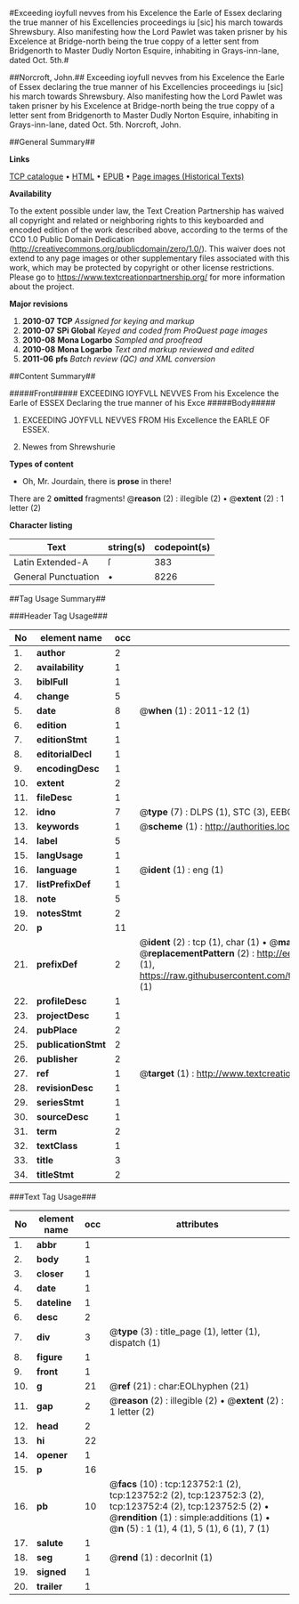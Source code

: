 #Exceeding ioyfull nevves from his Excelence the Earle of Essex declaring the true manner of his Excellencies proceedings iu [sic] his march towards Shrewsbury. Also manifesting how the Lord Pawlet was taken prisner by his Excelence at Bridge-north being the true coppy of a letter sent from Bridgenorth to Master Dudly Norton Esquire, inhabiting in Grays-inn-lane, dated Oct. 5th.#

##Norcroft, John.##
Exceeding ioyfull nevves from his Excelence the Earle of Essex declaring the true manner of his Excellencies proceedings iu [sic] his march towards Shrewsbury. Also manifesting how the Lord Pawlet was taken prisner by his Excelence at Bridge-north being the true coppy of a letter sent from Bridgenorth to Master Dudly Norton Esquire, inhabiting in Grays-inn-lane, dated Oct. 5th.
Norcroft, John.

##General Summary##

**Links**

[TCP catalogue](http://www.ota.ox.ac.uk/tcp/)  • 
[HTML](http://tei.it.ox.ac.uk/tcp/Texts-HTML/free/A89/A89715.html)  • 
[EPUB](http://tei.it.ox.ac.uk/tcp/Texts-EPUB/free/A89/A89715.epub) • 
[Page images (Historical Texts)](https://historicaltexts.jisc.ac.uk/eebo-99871342e)

**Availability**

To the extent possible under law, the Text Creation Partnership has waived all copyright and related or neighboring rights to this keyboarded and encoded edition of the work described above, according to the terms of the CC0 1.0 Public Domain Dedication (http://creativecommons.org/publicdomain/zero/1.0/). This waiver does not extend to any page images or other supplementary files associated with this work, which may be protected by copyright or other license restrictions. Please go to https://www.textcreationpartnership.org/ for more information about the project.

**Major revisions**

1. __2010-07__ __TCP__ *Assigned for keying and markup*
1. __2010-07__ __SPi Global__ *Keyed and coded from ProQuest page images*
1. __2010-08__ __Mona Logarbo__ *Sampled and proofread*
1. __2010-08__ __Mona Logarbo__ *Text and markup reviewed and edited*
1. __2011-06__ __pfs__ *Batch review (QC) and XML conversion*

##Content Summary##

#####Front#####
EXCEEDING IOYFVLL NEVVES From his Excelence the Earle of ESSEX Declaring the true manner of his Exce
#####Body#####

1. EXCEEDING JOYFVLL NEVVES FROM His Excellence the EARLE OF ESSEX.

1. Newes from Shrewshurie

**Types of content**

  * Oh, Mr. Jourdain, there is **prose** in there!

There are 2 **omitted** fragments! 
 @__reason__ (2) : illegible (2)  •  @__extent__ (2) : 1 letter (2)

**Character listing**


|Text|string(s)|codepoint(s)|
|---|---|---|
|Latin Extended-A|ſ|383|
|General Punctuation|•|8226|

##Tag Usage Summary##

###Header Tag Usage###

|No|element name|occ|attributes|
|---|---|---|---|
|1.|__author__|2||
|2.|__availability__|1||
|3.|__biblFull__|1||
|4.|__change__|5||
|5.|__date__|8| @__when__ (1) : 2011-12 (1)|
|6.|__edition__|1||
|7.|__editionStmt__|1||
|8.|__editorialDecl__|1||
|9.|__encodingDesc__|1||
|10.|__extent__|2||
|11.|__fileDesc__|1||
|12.|__idno__|7| @__type__ (7) : DLPS (1), STC (3), EEBO-CITATION (1), PROQUEST (1), VID (1)|
|13.|__keywords__|1| @__scheme__ (1) : http://authorities.loc.gov/ (1)|
|14.|__label__|5||
|15.|__langUsage__|1||
|16.|__language__|1| @__ident__ (1) : eng (1)|
|17.|__listPrefixDef__|1||
|18.|__note__|5||
|19.|__notesStmt__|2||
|20.|__p__|11||
|21.|__prefixDef__|2| @__ident__ (2) : tcp (1), char (1)  •  @__matchPattern__ (2) : ([0-9\-]+):([0-9IVX]+) (1), (.+) (1)  •  @__replacementPattern__ (2) : http://eebo.chadwyck.com/downloadtiff?vid=$1&page=$2 (1), https://raw.githubusercontent.com/textcreationpartnership/Texts/master/tcpchars.xml#$1 (1)|
|22.|__profileDesc__|1||
|23.|__projectDesc__|1||
|24.|__pubPlace__|2||
|25.|__publicationStmt__|2||
|26.|__publisher__|2||
|27.|__ref__|1| @__target__ (1) : http://www.textcreationpartnership.org/docs/. (1)|
|28.|__revisionDesc__|1||
|29.|__seriesStmt__|1||
|30.|__sourceDesc__|1||
|31.|__term__|2||
|32.|__textClass__|1||
|33.|__title__|3||
|34.|__titleStmt__|2||


###Text Tag Usage###

|No|element name|occ|attributes|
|---|---|---|---|
|1.|__abbr__|1||
|2.|__body__|1||
|3.|__closer__|1||
|4.|__date__|1||
|5.|__dateline__|1||
|6.|__desc__|2||
|7.|__div__|3| @__type__ (3) : title_page (1), letter (1), dispatch (1)|
|8.|__figure__|1||
|9.|__front__|1||
|10.|__g__|21| @__ref__ (21) : char:EOLhyphen (21)|
|11.|__gap__|2| @__reason__ (2) : illegible (2)  •  @__extent__ (2) : 1 letter (2)|
|12.|__head__|2||
|13.|__hi__|22||
|14.|__opener__|1||
|15.|__p__|16||
|16.|__pb__|10| @__facs__ (10) : tcp:123752:1 (2), tcp:123752:2 (2), tcp:123752:3 (2), tcp:123752:4 (2), tcp:123752:5 (2)  •  @__rendition__ (1) : simple:additions (1)  •  @__n__ (5) : 1 (1), 4 (1), 5 (1), 6 (1), 7 (1)|
|17.|__salute__|1||
|18.|__seg__|1| @__rend__ (1) : decorInit (1)|
|19.|__signed__|1||
|20.|__trailer__|1||
